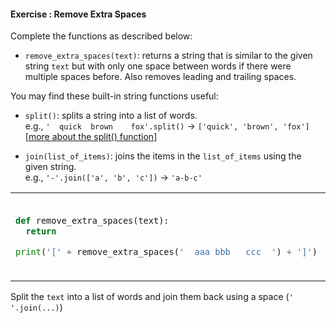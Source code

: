 #### Exercise : Remove Extra Spaces

Complete the functions as described below:
* `remove_extra_spaces(text)`: returns a string that is similar to the given string `text` but with only one space between words if there were multiple spaces before. Also removes leading and trailing spaces.

You may find these built-in string functions useful:
* `split()`: splits a string into a list of words.<br>
  e.g., `'  quick  brown    fox'.split()` → `['quick', 'brown', 'fox']`<br>
  [<a href="https://www.mkyong.com/python/python-how-to-split-a-string/" target="_blank">more about the split() function</a>]
  
* `join(list_of_items)`: joins the items in the `list_of_items` using the given string.<br>
  e.g., `'-'.join(['a', 'b', 'c'])` → `'a-b-c'`

<table>
<tr>
  <td>

```python
def remove_extra_spaces(text):
  return

print('[' + remove_extra_spaces('  aaa bbb   ccc  ') + ']')
```
  </td>
  <td><br><br><br>&nbsp;→&nbsp;</td>
  <td><br><br><br>
  
```
[aaa bbb ccc]
```
  </td>
</tr>
</table>

<panel type="seamless" header="%%:bulb: Hint%%">

Split the `text` into a list of words and join them back using a space (`' '.join(...)`)

</panel>